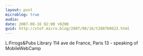 ```yaml
---
layout: post
microblog: true
audio: 
date: 2007-08-16 02:00 +0200
guid: http://xtof.micro.blog/2007/08/16/t208769622.html
---
```

L:Frrogs&amp;Pubs Library 114 ave de France, Paris 13 - speaking of MobileWebCamp
